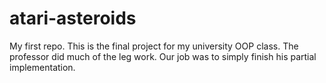 atari-asteroids
===============

My first repo. This is the final project for my university OOP class. The professor did much of the leg work. Our job was to simply finish his partial implementation.

